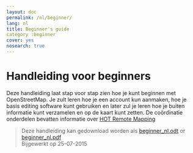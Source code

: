 ```yaml
---
layout: doc
permalink: /nl/beginner/
lang: nl
title: Beginner's guide
category :beginner
cover: yes
nosearch: true
---
```


Handleiding voor beginners
================


Deze handleiding laat stap voor stap zien hoe je kunt beginnen met OpenStreetMap. Je zult leren
hoe je een account kun aanmaken, hoe je basis editing software kunt gebruiken en later zul je leren hoe je buiten
informatie kunt verzamelen en op de kaart kunt zetten. De coördinatie onderdelen bevatten informatie over [HOT Remote Mapping](/en/coordination/) 

> Deze handleiding kan gedownload worden als  [beginner_nl.odt](/files/beginner_nl.odt) or [beginner_nl.pdf](/files/beginner_nl.pdf)  
> Bijgewerkt op 25-07-2015  
